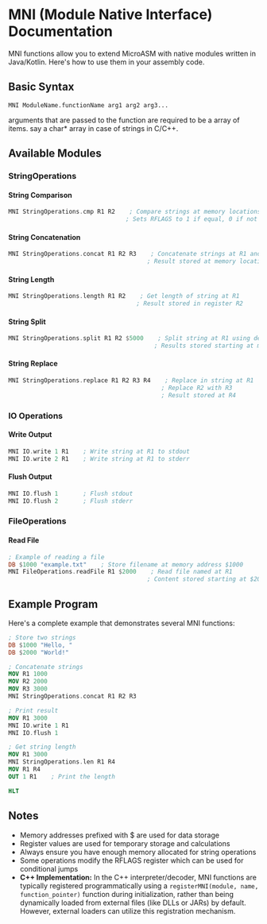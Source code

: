 # MNI (Module Native Interface) Documentation

MNI functions allow you to extend MicroASM with native modules written in Java/Kotlin. Here's how to use them in your assembly code.

## Basic Syntax

```
MNI ModuleName.functionName arg1 arg2 arg3...
```

arguments that are passed to the function are required to be a array of items. say a char* array in case of strings in C/C++.

## Available Modules

### StringOperations

#### String Comparison
```nasm
MNI StringOperations.cmp R1 R2    ; Compare strings at memory locations in R1 and R2
                                 ; Sets RFLAGS to 1 if equal, 0 if not
```

#### String Concatenation
```nasm
MNI StringOperations.concat R1 R2 R3    ; Concatenate strings at R1 and R2
                                       ; Result stored at memory location R3
```

#### String Length
```nasm
MNI StringOperations.length R1 R2    ; Get length of string at R1
                                    ; Result stored in register R2
```

#### String Split
```nasm
MNI StringOperations.split R1 R2 $5000    ; Split string at R1 using delimiter at R2
                                         ; Results stored starting at memory address $5000
```

#### String Replace
```nasm
MNI StringOperations.replace R1 R2 R3 R4    ; Replace in string at R1
                                           ; Replace R2 with R3
                                           ; Result stored at R4
```

### IO Operations

#### Write Output
```nasm
MNI IO.write 1 R1    ; Write string at R1 to stdout
MNI IO.write 2 R1    ; Write string at R1 to stderr
```

#### Flush Output
```nasm
MNI IO.flush 1       ; Flush stdout
MNI IO.flush 2       ; Flush stderr
```

### FileOperations

#### Read File
```nasm
; Example of reading a file
DB $1000 "example.txt"    ; Store filename at memory address $1000
MNI FileOperations.readFile R1 $2000    ; Read file named at R1
                                       ; Content stored starting at $2000
```

## Example Program

Here's a complete example that demonstrates several MNI functions:

```nasm
; Store two strings
DB $1000 "Hello, "
DB $2000 "World!"

; Concatenate strings
MOV R1 1000
MOV R2 2000
MOV R3 3000
MNI StringOperations.concat R1 R2 R3

; Print result
MOV R1 3000
MNI IO.write 1 R1
MNI IO.flush 1

; Get string length
MOV R1 3000
MNI StringOperations.len R1 R4
MOV R1 R4
OUT 1 R1    ; Print the length

HLT
```

## Notes

- Memory addresses prefixed with $ are used for data storage
- Register values are used for temporary storage and calculations
- Always ensure you have enough memory allocated for string operations
- Some operations modify the RFLAGS register which can be used for conditional jumps
- **C++ Implementation:** In the C++ interpreter/decoder, MNI functions are typically registered programmatically using a `registerMNI(module, name, function_pointer)` function during initialization, rather than being dynamically loaded from external files (like DLLs or JARs) by default. However, external loaders can utilize this registration mechanism.
